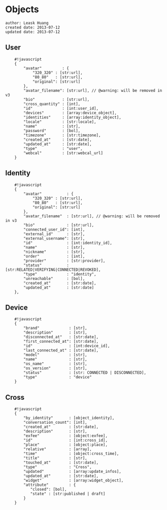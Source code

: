 # Objects

    author: Leask Huang
    created date: 2013-07-12
    updated date: 2013-07-12


## User

        #!javascript
        {
            "avatar"         : {
                "320_320" : [str:url],
                "80_80"   : [str:url],
                "original": [str:url]
            },
            "avatar_filename": [str:url], // @warning: will be removed in v3
            "bio"            : [str:url],
            "cross_quantity" : [int],
            "id"             : [int:user_id],
            "devices"        : [array:device_object],
            "identities"     : [array:identity_object],
            "locale"         : [str:locale],
            "name"           : [str],
            "password"       : [bol],
            "timezone"       : [str:timezone],
            "created_at"     : [str:date],
            "updated_at"     : [str:date],
            "type"           : "user",
            "webcal"         : [str:webcal_url]
        }


## Identity

        #!javascript
        {
            "avatar"           : {
                "320_320" : [str:url],
                "80_80"   : [str:url],
                "original": [str:url]
            },
            "avatar_filename"  : [str:url], // @warning: will be removed in v3
            "bio"              : [str:url],
            "connected_user_id": [int],
            "external_id"      : [str],
            "external_username": [str],
            "id"               : [int:identity_id],
            "name"             : [str],
            "nickname"         : [str],
            "order"            : [int],
            "provider"         : [str:provider],
            "status"           : [str:RELATED|VERIFYING|CONNECTED|REVOKED],
            "type"             : "identity",
            "unreachable"      : [bol],
            "created_at"       : [str:date],
            "updated_at"       : [str:date]
        },


## Device

        #!javascript
        {
            "brand"             : [str],
            "description"       : [str],
            "disconnected_at"   : [str:date],
            "first_connected_at": [str:date],
            "id"                : [int:device_id],
            "last_connected_at" : [str:date],
            "model"             : [str],
            "name"              : [str],
            "os_name"           : [str],
            "os_version"        : [str],
            "status"            : [str: CONNECTED | DISCONNECTED],
            "type"              : "device"
        }


## Cross

        #!javascript
        {
            "by_identity"       : [object_identity],
            "conversation_count": [int],
            "created_at"        : [str:date],
            "description"       : [str],
            "exfee"             : [object:exfee],
            "id"                : [int:cross_id],
            "place"             : [object:place],
            "relative"          : [array],
            "time"              : [object:cross_time],
            "title"             : [str],
            "touched_at"        : [str:date],
            "type"              : "Cross",
            "updated"           : [array:update_infos],
            "updated_at"        : [str:date],
            "widget"            : [array:widget_object],
            "attribute"         : {
               "closed": [bol],
               "state" : [str:published | draft]
            }
        }
